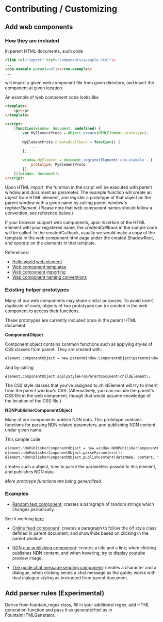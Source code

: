 # Contributing / Customizing

## Add web components

### How they are included

In parent HTML documents, such code

```html
<link rel="import" href="components/example.html"\> 
...
<com-example param1=val1></com-example\>
...
```

will import a given web component file from given directory, and insert the component at given location.

An example of web component code looks like

```html
<template>
    <p></p>
</template>

<script>
    (function(window, document, undefined) {
        var MyElementProto = Object.create(HTMLElement.prototype);
        
        MyElementProto.createdCallback = function() {
            ...
        };
        
        window.MyElement = document.registerElement('com-example', {
            prototype: MyElementProto
        });
    })(window, document);
</script>
```

Upon HTML _import_, the function in the script will be executed with parent window and document as parameter. The example function will create an object from HTML element, and register a prototype of that object on the parent window with a given name by calling parent window's _registerElement_. (Please note that web component names should follow a convention, see reference below.)

If your browser support web components, upon _insertion_ of the HTML element with your registered name, the _createdCallback_ in the sample code will be called. In the createdCallback, usually we would make a copy of the template in the web component html page under the created ShadowRoot, and operate on the elements in that template.

References:

* [Hello world web element](https://github.com/webcomponents/hello-world-element/blob/master/src/hello-world.html)
* [Web component templates](http://webcomponents.org/articles/introduction-to-template-element/)
* [Web component importing](http://www.html5rocks.com/en/tutorials/webcomponents/imports/)
* [Web component naming conventions](http://webcomponents.org/articles/how-should-i-name-my-element/)

### Existing helper prototypes

Many of our web components may share similar purposes. To avoid (over) duplicate of code, objects of two prototypes can be created in the web component to access their functions.

These prototypes are currently included once in the parent HTML document.

**ComponentObject**

Component object contains common functions such as applying styles of CSS classes from parent. They are created with:

```html
element.componentObject = new parentWindow.ComponentObject(parentWindow, window);
```

And by calling

```html
element.componentObject.applyStyleFromParentDocument(childElement);
```

The CSS style classes that you've assigned to childElement will try to inherit from the parent window's CSS. (Alternatively, you can include the parent's CSS file in the web component, though that would assume knowledge of the location of the CSS file.)

**NDNPublisherComponentObject**

Many of our components publish NDN data. This prototype contains functions for parsing NDN related parameters, and publishing NDN content under given name.

This sample code

```html
element.ndnPublisherComponentObject = new window.NDNPublisherComponentObject(this, window);
element.ndnPublisherComponentObject.parseParameters();
element.ndnPublisherComponentObject.publishContent(dataName, content, false);
```

creates such a object, tries to parse the parameters passed to this element, and publishes NDN data.

_More prototype functions are being generalized._

### Examples

* [Random text component](https://github.com/remap/fountainhead/blob/master/html-test/components/random-text.html): creates a paragraph of random strings which changes periodically.

See it working [here](http://the-archive.la/script/fountainhead/html-test/test-component.html)

* [Online feed component](https://github.com/remap/fountainhead/blob/master/html-test/components/olf.html): creates a paragraph to follow the olf style class defined in parent document; and show/hide based on clicking in the parent window

* [NDN cue publishing component](https://github.com/remap/fountainhead/blob/master/html-test/components/cue-publisher.html): creates a title and a link; when clicking publishes NDN content, and when hovering, try to display youtube preview image.

* [The guide chat message sending component](https://github.com/remap/fountainhead/blob/master/html-test/components/chat-control-guide.html): creates a character and a dialogue, when clicking sends a chat message as the guide; works with dual dialogue styling as instructed from parent document.

## Add parser rules (Experimental)

Derive from fountain_regex class, fill in your additional regex, add HTML generation function and pass it as generateHtml as in FountainHTMLGenerator.